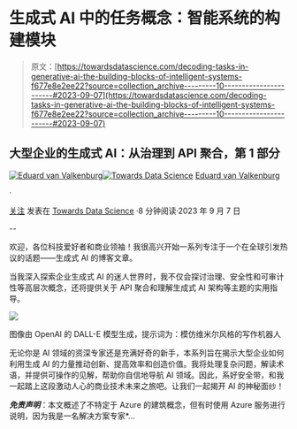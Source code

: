 # 生成式 AI 中的任务概念：智能系统的构建模块

> 原文：[https://towardsdatascience.com/decoding-tasks-in-generative-ai-the-building-blocks-of-intelligent-systems-f677e8e2ee22?source=collection_archive---------10-----------------------#2023-09-07](https://towardsdatascience.com/decoding-tasks-in-generative-ai-the-building-blocks-of-intelligent-systems-f677e8e2ee22?source=collection_archive---------10-----------------------#2023-09-07)

## 大型企业的生成式 AI：从治理到 API 聚合，第 1 部分

[](https://eavanvalkenburg.medium.com/?source=post_page-----f677e8e2ee22--------------------------------)[![Eduard van Valkenburg](../Images/c0ab8a94cecc4ce247e345a60e9314f1.png)](https://eavanvalkenburg.medium.com/?source=post_page-----f677e8e2ee22--------------------------------)[](https://towardsdatascience.com/?source=post_page-----f677e8e2ee22--------------------------------)[![Towards Data Science](../Images/a6ff2676ffcc0c7aad8aaf1d79379785.png)](https://towardsdatascience.com/?source=post_page-----f677e8e2ee22--------------------------------) [Eduard van Valkenburg](https://eavanvalkenburg.medium.com/?source=post_page-----f677e8e2ee22--------------------------------)

·

[关注](https://medium.com/m/signin?actionUrl=https%3A%2F%2Fmedium.com%2F_%2Fsubscribe%2Fuser%2F7e3bedf21d4d&operation=register&redirect=https%3A%2F%2Ftowardsdatascience.com%2Fdecoding-tasks-in-generative-ai-the-building-blocks-of-intelligent-systems-f677e8e2ee22&user=Eduard+van+Valkenburg&userId=7e3bedf21d4d&source=post_page-7e3bedf21d4d----f677e8e2ee22---------------------post_header-----------) 发表在 [Towards Data Science](https://towardsdatascience.com/?source=post_page-----f677e8e2ee22--------------------------------) ·8 分钟阅读·2023 年 9 月 7 日[](https://medium.com/m/signin?actionUrl=https%3A%2F%2Fmedium.com%2F_%2Fvote%2Ftowards-data-science%2Ff677e8e2ee22&operation=register&redirect=https%3A%2F%2Ftowardsdatascience.com%2Fdecoding-tasks-in-generative-ai-the-building-blocks-of-intelligent-systems-f677e8e2ee22&user=Eduard+van+Valkenburg&userId=7e3bedf21d4d&source=-----f677e8e2ee22---------------------clap_footer-----------)

--

[](https://medium.com/m/signin?actionUrl=https%3A%2F%2Fmedium.com%2F_%2Fbookmark%2Fp%2Ff677e8e2ee22&operation=register&redirect=https%3A%2F%2Ftowardsdatascience.com%2Fdecoding-tasks-in-generative-ai-the-building-blocks-of-intelligent-systems-f677e8e2ee22&source=-----f677e8e2ee22---------------------bookmark_footer-----------)

欢迎，各位科技爱好者和商业领袖！我很高兴开始一系列专注于一个在全球引发热议的话题——生成式 AI 的博客文章。

当我深入探索企业生成式 AI 的迷人世界时，我不仅会探讨治理、安全性和可审计性等高层次概念，还将提供关于 API 聚合和理解生成式 AI 架构等主题的实用指导。

![](../Images/2b41403c9cc164c92a040855db7d2004.png)

图像由 OpenAI 的 DALL-E 模型生成，提示词为：模仿维米尔风格的写作机器人

无论你是 AI 领域的资深专家还是充满好奇的新手，本系列旨在揭示大型企业如何利用生成 AI 的力量推动创新、提高效率和创造价值。我将处理复杂问题，解读术语，并提供可操作的见解，帮助你自信地导航 AI 领域。因此，系好安全带，和我一起踏上这段激动人心的商业技术未来之旅吧。让我们一起揭开 AI 的神秘面纱！

***免责声明***：本文概述了不特定于 Azure 的建筑概念，但有时使用 Azure 服务进行说明，因为我是一名解决方案专家*…
